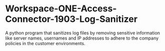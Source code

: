 # Workspace-ONE-Access-Connector-1903-Log-Sanitizer


A python program that sanitizes log files by removing sensitive information like server names, usernames and IP addresses to adhere to the company policies in the customer environments.
